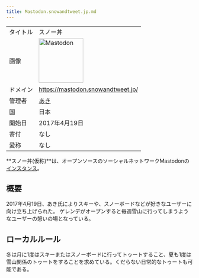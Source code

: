 ```yaml
---
title: Mastodon.snowandtweet.jp.md
---
```

<div>

|          |                                                                                                                                                                                                                                                                                                        |
|----------|--------------------------------------------------------------------------------------------------------------------------------------------------------------------------------------------------------------------------------------------------------------------------------------------------------|
| タイトル | スノー丼                                                                                                                                                                                                                                                                                               |
| 画像     | [<img src="/images/thumb/0/00/Mastodon_logo.png/120px-Mastodon_logo.png" srcset="/images/thumb/0/00/Mastodon_logo.png/180px-Mastodon_logo.png 1.5x, /images/0/00/Mastodon_logo.png 2x" width="120" height="120" alt="Mastodon" />](/%E3%83%95%E3%82%A1%E3%82%A4%E3%83%AB:Mastodon_logo.png "Mastodon") |
| ドメイン | <a href="https://mastodon.snowandtweet.jp/" rel="nofollow">https://mastodon.snowandtweet.jp/</a>                                                                                                                                                                                                       |
| 管理者   | <a href="https://mastodon.snowandtweet.jp/@akiraatsumi" rel="nofollow">あき</a>                                                                                                                                                                                                                        |
| 国       | 日本                                                                                                                                                                                                                                                                                                   |
| 開始日   | 2017年4月19日                                                                                                                                                                                                                                                                                          |
| 寄付     | なし                                                                                                                                                                                                                                                                                                   |
| 愛称     | なし                                                                                                                                                                                                                                                                                                   |

**スノー丼(仮称)**は、オープンソースのソーシャルネットワークMastodonの[インスタンス](/%E3%82%A4%E3%83%B3%E3%82%B9%E3%82%BF%E3%83%B3%E3%82%B9 "インスタンス")。

## 概要

2017年4月19日、あき氏によりスキーや、スノーボードなどが好きなユーザーに向け立ち上げられた。 ゲレンデがオープンすると毎週雪山に行ってしまうようなユーザーの憩いの場となっている。

## ローカルルール

冬は月に1度はスキーまたはスノーボードに行ってトゥートすること、夏も1度は雪山関係のトゥートをすることを求めている。くだらない日常的なトゥートも可能である。

</div>
